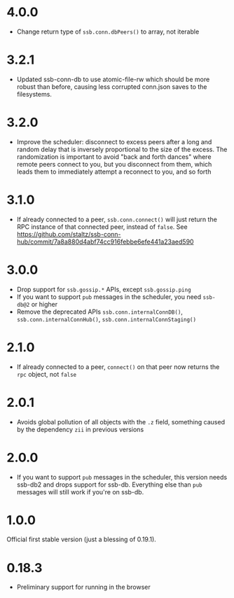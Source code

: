 # 4.0.0

- Change return type of `ssb.conn.dbPeers()` to array, not iterable

# 3.2.1

- Updated ssb-conn-db to use atomic-file-rw which should be more robust than before, causing less corrupted conn.json saves to the filesystems.

# 3.2.0

- Improve the scheduler: disconnect to excess peers after a long and random delay that is inversely proportional to the size of the excess. The randomization is important to avoid "back and forth dances" where remote peers connect to you, but you disconnect from them, which leads them to immediately attempt a reconnect to you, and so forth

# 3.1.0

- If already connected to a peer, `ssb.conn.connect()` will just return the RPC instance of that connected peer, instead of `false`. See https://github.com/staltz/ssb-conn-hub/commit/7a8a880d4abf74cc916febbe6efe441a23aed590

# 3.0.0

- Drop support for `ssb.gossip.*` APIs, except `ssb.gossip.ping`
- If you want to support `pub` messages in the scheduler, you need `ssb-db@2` or higher
- Remove the deprecated APIs `ssb.conn.internalConnDB()`, `ssb.conn.internalConnHub()`, `ssb.conn.internalConnStaging()`

# 2.1.0

- If already connected to a peer, `connect()` on that peer now returns the `rpc` object, not `false`

# 2.0.1

- Avoids global pollution of all objects with the `.z` field, something caused by the dependency `zii` in previous versions

# 2.0.0

- If you want to support `pub` messages in the scheduler, this version needs ssb-db2 and drops support for ssb-db. Everything else than `pub` messages will still work if you're on ssb-db.

# 1.0.0

Official first stable version (just a blessing of 0.19.1).

# 0.18.3

- Preliminary support for running in the browser